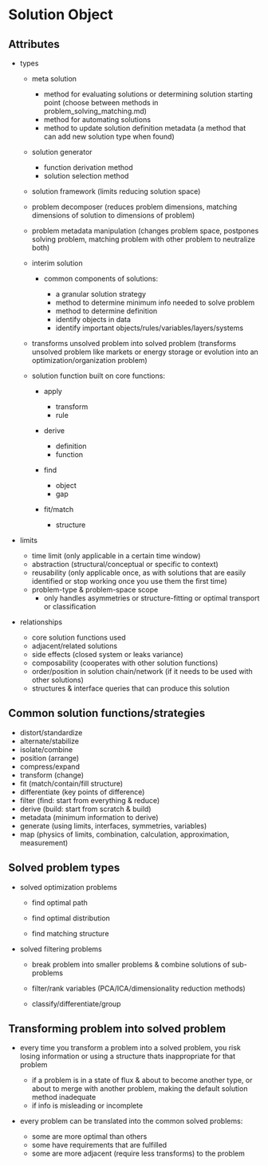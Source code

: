 # Solution Object

## Attributes

  - types

    - meta solution

      - method for evaluating solutions or determining solution starting point (choose between methods in problem_solving_matching.md)
      - method for automating solutions
      - method to update solution definition metadata (a method that can add new solution type when found)

    - solution generator

      - function derivation method
      - solution selection method

    - solution framework (limits reducing solution space)

    - problem decomposer (reduces problem dimensions, matching dimensions of solution to dimensions of problem)

    - problem metadata manipulation (changes problem space, postpones solving problem, matching problem with other problem to neutralize both)

    - interim solution 

      - common components of solutions:

        - a granular solution strategy
        - method to determine minimum info needed to solve problem
        - method to determine definition
        - identify objects in data
        - identify important objects/rules/variables/layers/systems

    - transforms unsolved problem into solved problem (transforms unsolved problem like markets or energy storage or evolution into an optimization/organization problem)

    - solution function built on core functions:

      - apply
        - transform
        - rule

      - derive
        - definition
        - function

      - find
        - object
        - gap

      - fit/match
        - structure

  - limits

    - time limit (only applicable in a certain time window)
    - abstraction (structural/conceptual or specific to context)
    - reusability (only applicable once, as with solutions that are easily identified or stop working once you use them the first time)
    - problem-type & problem-space scope
      - only handles asymmetries or structure-fitting or optimal transport or classification

  - relationships

    - core solution functions used
    - adjacent/related solutions
    - side effects (closed system or leaks variance)
    - composability (cooperates with other solution functions)
    - order/position in solution chain/network (if it needs to be used with other solutions)
    - structures & interface queries that can produce this solution


## Common solution functions/strategies

  - distort/standardize
  - alternate/stabilize
  - isolate/combine
  - position (arrange)
  - compress/expand
  - transform (change)
  - fit (match/contain/fill structure)
  - differentiate (key points of difference)
  - filter (find: start from everything & reduce)
  - derive (build: start from scratch & build)
  - metadata (minimum information to derive)
  - generate (using limits, interfaces, symmetries, variables)
  - map (physics of limits, combination, calculation, approximation, measurement)


## Solved problem types

  - solved optimization problems

    - find optimal path

    - find optimal distribution

    - find matching structure

  - solved filtering problems

    - break problem into smaller problems & combine solutions of sub-problems

    - filter/rank variables (PCA/ICA/dimensionality reduction methods)

    - classify/differentiate/group


## Transforming problem into solved problem

  - every time you transform a problem into a solved problem, you risk losing information or using a structure thats inappropriate for that problem 

    - if a problem is in a state of flux & about to become another type, or about to merge with another problem, making the default solution method inadequate
    - if info is misleading or incomplete

  - every problem can be translated into the common solved problems:

    - some are more optimal than others
    - some have requirements that are fulfilled
    - some are more adjacent (require less transforms) to the problem


